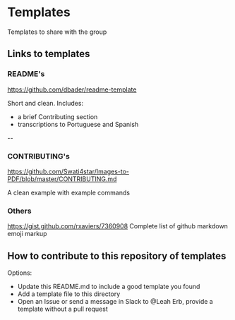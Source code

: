 # Templates

Templates to share with the group


## Links to templates 

### README's

https://github.com/dbader/readme-template

Short and clean.  Includes:
  * a brief Contributing section
  * transcriptions to Portuguese and Spanish

--


### CONTRIBUTING's

https://github.com/Swati4star/Images-to-PDF/blob/master/CONTRIBUTING.md

A clean example with example commands


### Others 
https://gist.github.com/rxaviers/7360908
Complete list of github markdown emoji markup


## How to contribute to this repository of templates

Options:

* Update this README.md to include a good template you found
* Add a template file to this directory
* Open an Issue or send a message in Slack to @Leah Erb, provide a template without a pull request 
